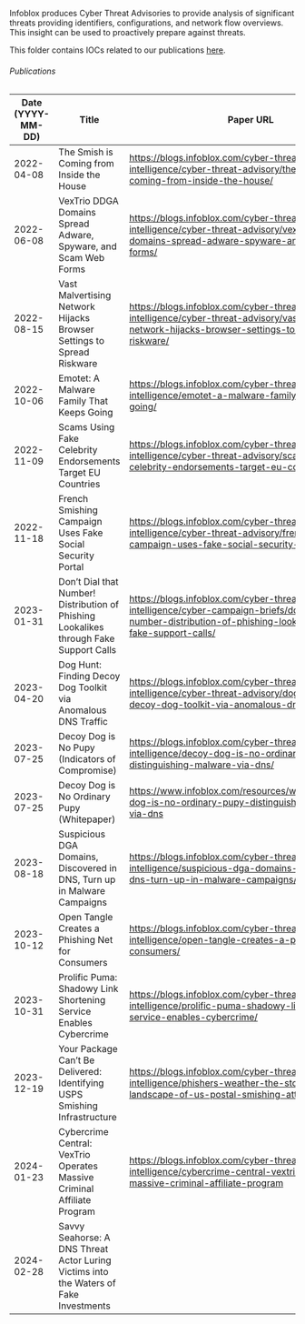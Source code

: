 Infoblox produces Cyber Threat Advisories to provide analysis of significant threats providing identifiers, configurations, and network flow overviews. This insight can be used to proactively prepare against threats.

This folder contains IOCs related to our publications [here](https://blogs.infoblox.com/category/cyber-threat-intelligence/cyber-threat-advisory/).


###### Publications
| Date (YYYY-MM-DD) | Title                                                                 | Paper URL                                                                                                                                         | Data File                                                                                                      |
|-------------------|-----------------------------------------------------------------------|---------------------------------------------------------------------------------------------------------------------------------------------------|----------------------------------------------------------------------------------------------------------------|
| 2022-04-08        | The Smish is Coming from Inside the House                             | https://blogs.infoblox.com/cyber-threat-intelligence/cyber-threat-advisory/the-smish-is-coming-from-inside-the-house/                             | https://github.com/infobloxopen/threat-intelligence/blob/main/csv/indicators/smishing_cta_20220408_iocs.csv    |
| 2022-06-08        | VexTrio DDGA Domains Spread Adware, Spyware, and Scam Web Forms       | https://blogs.infoblox.com/cyber-threat-intelligence/cyber-threat-advisory/vextrio-ddga-domains-spread-adware-spyware-and-scam-web-forms/         | https://github.com/infobloxopen/threat-intelligence/blob/main/csv/indicators/vextrio_cta_20220606_iocs.csv     |
| 2022-08-15        | Vast Malvertising Network Hijacks Browser Settings to Spread Riskware | https://blogs.infoblox.com/cyber-threat-intelligence/cyber-threat-advisory/vast-malvertising-network-hijacks-browser-settings-to-spread-riskware/ | https://github.com/infobloxopen/threat-intelligence/blob/main/csv/indicators/omnatuor_cta_20220815_iocs.csv    |
| 2022-10-06        | Emotet: A Malware Family That Keeps Going                             | https://blogs.infoblox.com/cyber-threat-intelligence/emotet-a-malware-family-that-keeps-going/                                                    | https://github.com/infobloxopen/threat-intelligence/blob/main/csv/indicators/emotet_cta_20221006_iocs.csv      |
| 2022-11-09        | Scams Using Fake Celebrity Endorsements Target EU Countries           | https://blogs.infoblox.com/cyber-threat-intelligence/cyber-threat-advisory/scams-using-fake-celebrity-endorsements-target-eu-countries/           | https://github.com/infobloxopen/threat-intelligence/blob/main/csv/indicators/metacoin_cta_20221109_iocs.csv    |
| 2022-11-18        | French Smishing Campaign Uses Fake Social Security Portal             | https://blogs.infoblox.com/cyber-threat-intelligence/cyber-threat-advisory/french-smishing-campaign-uses-fake-social-security-portal/             | https://github.com/infobloxopen/threat-intelligence/blob/main/csv/indicators/ameli_cta_20221118_iocs.csv       |
| 2023-01-31 | Don’t Dial that Number! Distribution of Phishing Lookalikes through Fake Support Calls | https://blogs.infoblox.com/cyber-threat-intelligence/cyber-campaign-briefs/dont-dial-that-number-distribution-of-phishing-lookalikes-through-fake-support-calls/ | https://github.com/infobloxopen/threat-intelligence/blob/main/csv/lookalikes_malicious_rmm_ccb_20230131_iocs.csv  |
| 2023-04-20        | Dog Hunt: Finding Decoy Dog Toolkit via Anomalous DNS Traffic         | https://blogs.infoblox.com/cyber-threat-intelligence/cyber-threat-advisory/dog-hunt-finding-decoy-dog-toolkit-via-anomalous-dns-traffic/          | https://github.com/infobloxopen/threat-intelligence/blob/main/csv/indicators/decoy_dog_cta_20230420_iocs.csv   |
| 2023-07-25        | Decoy Dog is No Pupy (Indicators of Compromise)                       | https://blogs.infoblox.com/cyber-threat-intelligence/decoy-dog-is-no-ordinary-pupy-distinguishing-malware-via-dns/                                                                                                             | https://github.com/infobloxopen/threat-intelligence/blob/main/research_data/decoy_dog/decoy_dog_cta_20230714_iocs.csv        |
| 2023-07-25        | Decoy Dog is No Ordinary Pupy (Whitepaper)                  | https://www.infoblox.com/resources/whitepaper/decoy-dog-is-no-ordinary-pupy-distinguishing-malware-via-dns                                                                                                                                        | https://github.com/infobloxopen/threat-intelligence/blob/main/research_data/decoy_dog/                                       |
| 2023-08-18        | Suspicious DGA Domains, Discovered in DNS, Turn up in Malware Campaigns | https://blogs.infoblox.com/cyber-threat-intelligence/suspicious-dga-domains-discovered-in-dns-turn-up-in-malware-campaigns/ | https://github.com/infobloxopen/threat-intelligence/blob/main/csv/indicators/suspicious_dga_cta_20230823.csv   |
| 2023-10-12        | Open Tangle Creates a Phishing Net for Consumers | https://blogs.infoblox.com/cyber-threat-intelligence/open-tangle-creates-a-phishing-net-for-consumers/ | https://github.com/infobloxopen/threat-intelligence/blob/main/csv/indicators/open_tangle_cta_20231012_iocs.csv |
| 2023-10-31        | Prolific Puma: Shadowy Link Shortening Service Enables Cybercrime | https://blogs.infoblox.com/cyber-threat-intelligence/prolific-puma-shadowy-link-shortening-service-enables-cybercrime/ | https://github.com/infobloxopen/threat-intelligence/tree/main/indicators/prolific_puma_20231031.csv        |
| 2023-12-19        | Your Package Can’t Be Delivered: Identifying USPS Smishing Infrastructure | https://blogs.infoblox.com/cyber-threat-intelligence/phishers-weather-the-storm-the-dns-landscape-of-us-postal-smishing-attacks/ | https://github.com/infobloxopen/threat-intelligence/tree/main/indicators/usps_cta_20231219.csv             |
| 2024-01-23        | Cybercrime Central: VexTrio Operates Massive Criminal Affiliate Program | https://blogs.infoblox.com/cyber-threat-intelligence/cybercrime-central-vextrio-operates-massive-criminal-affiliate-program | https://github.com/infobloxopen/threat-intelligence/tree/main/indicators/vextrio_cta_20240123_iocs.csv     |
| 2024-02-28        | Savvy Seahorse: A DNS Threat Actor Luring Victims into the Waters of Fake Investments |  | https://github.com/infobloxopen/threat-intelligence/tree/main/indicators/savvy_seahorse_20240228_iocs.csv     |